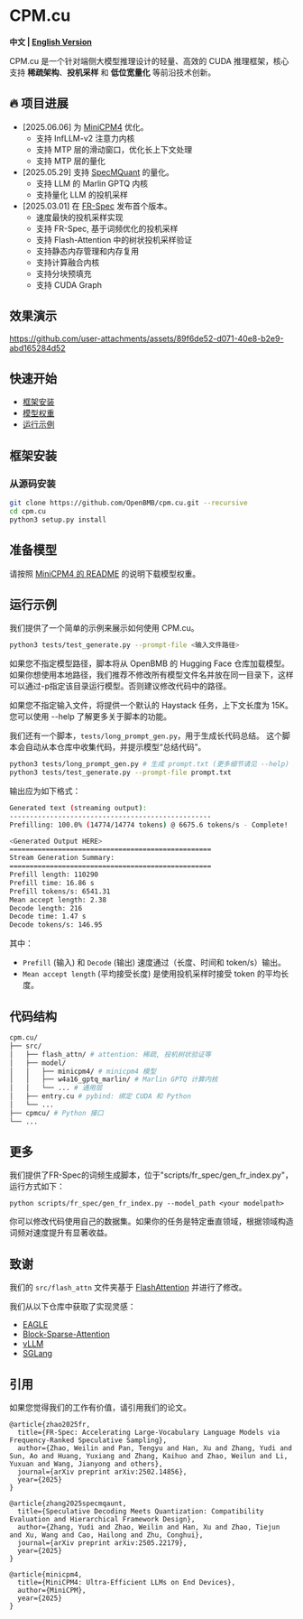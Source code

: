 # CPM.cu

<strong>中文 | [English Version](./README.md)</strong>

CPM.cu 是一个针对端侧大模型推理设计的轻量、高效的 CUDA 推理框架，核心支持 **稀疏架构**、**投机采样** 和 **低位宽量化** 等前沿技术创新。

<div id="news"></div>

## 🔥 项目进展

- [2025.06.06] 为 [MiniCPM4](https://github.com/openbmb/minicpm) 优化。
    - 支持 InfLLM-v2 注意力内核
    - 支持 MTP 层的滑动窗口，优化长上下文处理
    - 支持 MTP 层的量化
- [2025.05.29] 支持 [SpecMQuant](https://github.com/AI9Stars/SpecMQuant) 的量化。
    - 支持 LLM 的 Marlin GPTQ 内核
    - 支持量化 LLM 的投机采样
- [2025.03.01] 在 [FR-Spec](https://github.com/thunlp/FR-Spec) 发布首个版本。
    - 速度最快的投机采样实现
    - 支持 FR-Spec, 基于词频优化的投机采样
    - 支持 Flash-Attention 中的树状投机采样验证
    - 支持静态内存管理和内存复用
    - 支持计算融合内核
    - 支持分块预填充
    - 支持 CUDA Graph

<div id="demo"></div>

## 效果演示

https://github.com/user-attachments/assets/89f6de52-d071-40e8-b2e9-abd165284d52

<div id="getstart"></div>

## 快速开始

- [框架安装](#install)
- [模型权重](#modelweights)
- [运行示例](#example)

<div id="install"></div>

## 框架安装

### 从源码安装

```bash
git clone https://github.com/OpenBMB/cpm.cu.git --recursive
cd cpm.cu
python3 setup.py install
```

<div id="modelweights"></div>

## 准备模型

请按照 [MiniCPM4 的 README](https://github.com/openbmb/minicpm) 的说明下载模型权重。

<div id="example"></div>

## 运行示例

我们提供了一个简单的示例来展示如何使用 CPM.cu。

```bash
python3 tests/test_generate.py --prompt-file <输入文件路径>
```

如果您不指定模型路径，脚本将从 OpenBMB 的 Hugging Face 仓库加载模型。
如果你想使用本地路径，我们推荐不修改所有模型文件名并放在同一目录下，这样可以通过-p指定该目录运行模型。否则建议修改代码中的路径。

如果您不指定输入文件，将提供一个默认的 Haystack 任务，上下文长度为 15K。
您可以使用 --help 了解更多关于脚本的功能。

我们还有一个脚本，`tests/long_prompt_gen.py`，用于生成长代码总结。
这个脚本会自动从本仓库中收集代码，并提示模型“总结代码”。

```bash
python3 tests/long_prompt_gen.py # 生成 prompt.txt (更多细节请见 --help)
python3 tests/test_generate.py --prompt-file prompt.txt
```

输出应为如下格式：

```bash
Generated text (streaming output):
--------------------------------------------------
Prefilling: 100.0% (14774/14774 tokens) @ 6675.6 tokens/s - Complete!

<Generated Output HERE>
==================================================
Stream Generation Summary:
==================================================
Prefill length: 110290
Prefill time: 16.86 s
Prefill tokens/s: 6541.31
Mean accept length: 2.38
Decode length: 216
Decode time: 1.47 s
Decode tokens/s: 146.95
```

其中：

- `Prefill` (输入) 和 `Decode` (输出) 速度通过（长度、时间和 token/s）输出。
- `Mean accept length` (平均接受长度) 是使用投机采样时接受 token 的平均长度。

## 代码结构

```bash
cpm.cu/
├── src/
│   ├── flash_attn/ # attention: 稀疏, 投机树状验证等
│   ├── model/
│   │   ├── minicpm4/ # minicpm4 模型
│   │   ├── w4a16_gptq_marlin/ # Marlin GPTQ 计算内核
│   │   └── ... # 通用层
│   ├── entry.cu # pybind: 绑定 CUDA 和 Python
│   └── ...
├── cpmcu/ # Python 接口
└── ...
```
## 更多
我们提供了FR-Spec的词频生成脚本，位于"scripts/fr_spec/gen_fr_index.py"，运行方式如下：
```
python scripts/fr_spec/gen_fr_index.py --model_path <your modelpath>
```
你可以修改代码使用自己的数据集。如果你的任务是特定垂直领域，根据领域构造词频对速度提升有显著收益。

## 致谢

我们的 `src/flash_attn` 文件夹基于 [FlashAttention](https://github.com/Dao-AILab/flash-attention/tree/v2.6.3/csrc/flash_attn) 并进行了修改。

我们从以下仓库中获取了实现灵感：

- [EAGLE](https://github.com/SafeAILab/EAGLE)
- [Block-Sparse-Attention](https://github.com/mit-han-lab/Block-Sparse-Attention)
- [vLLM](https://github.com/vllm-project/vllm)
- [SGLang](https://github.com/sgl-project/sglang)

## 引用

如果您觉得我们的工作有价值，请引用我们的论文。

```
@article{zhao2025fr,
  title={FR-Spec: Accelerating Large-Vocabulary Language Models via Frequency-Ranked Speculative Sampling},
  author={Zhao, Weilin and Pan, Tengyu and Han, Xu and Zhang, Yudi and Sun, Ao and Huang, Yuxiang and Zhang, Kaihuo and Zhao, Weilun and Li, Yuxuan and Wang, Jianyong and others},
  journal={arXiv preprint arXiv:2502.14856},
  year={2025}
}

@article{zhang2025specmqaunt,
  title={Speculative Decoding Meets Quantization: Compatibility Evaluation and Hierarchical Framework Design},
  author={Zhang, Yudi and Zhao, Weilin and Han, Xu and Zhao, Tiejun and Xu, Wang and Cao, Hailong and Zhu, Conghui},
  journal={arXiv preprint arXiv:2505.22179},
  year={2025}
}

@article{minicpm4,
  title={MiniCPM4: Ultra-Efficient LLMs on End Devices},
  author={MiniCPM},
  year={2025}
}
```